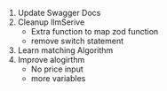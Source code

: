 <!-- Cleanup required -->
1. Update Swagger Docs
2. Cleanup llmSerive
    - Extra function to map zod function
    - remove switch statement
3. Learn matching Algorithm
4. Improve alogirthm
    - No price input
    - more variables